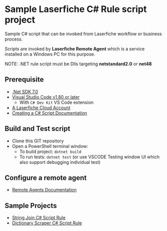 # Sample Laserfiche C# Rule script project

Sample C# script that can be invoked from Laserfiche workflow or business process.

Scripts are invoked by **Laserfiche Remote Agent** which is a service installed on a Windows PC for this purpose.

NOTE: .NET rule script must be Dlls targeting **netstandard2.0** or **net48**

## Prerequisite

- [.Net SDK 7.0](https://dotnet.microsoft.com/en-us/download)
- [Visual Studio Code v1.80 or later](https://code.visualstudio.com/download)
  - With `C# Dev Kit` VS Code extension
- [A Laserfiche Cloud Account](https://www.laserfiche.com/signon/)
- [Creating a C# Script Documentation](https://doc.laserfiche.com/laserfiche.documentation/en-us/Default.htm#../Subsystems/ProcessAutomation/Content/Resources/Rules/csharpscript.htm?TocPath=Process%2520Automation%257CRules%257CGetting%2520Started%2520With%2520Scripts%257C_____1)

## Build and Test script

- Clone this GIT repository
- Open a PowerShell terminal window:
  - To build project: `dotnet build`
  - To run tests: `dotnet test` (or use VSCODE Testing window UI which also support debugging individual test)

## Configure a remote agent

- [Remote Agents Documentation](https://doc.laserfiche.com/laserfiche.documentation/en-us/Default.htm#../Subsystems/ProcessAutomation/Content/Resources/Integrations/Remote-Agents/Remote-Agents.htm?TocPath=Process%2520Automation%257CIntegrations%257CRemote%2520Agents%257C_____0)

## Sample Projects

- [String Join C# Script Rule](doc/sample-rules/readme.md)
- [Dictionary Scraper C# Script Rule](doc/DictionaryScraper/readme.md)
